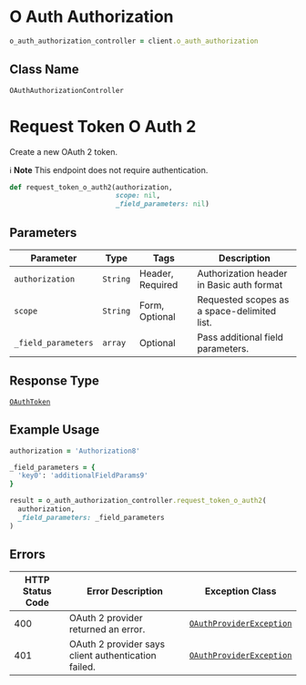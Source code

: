 # O Auth Authorization

```ruby
o_auth_authorization_controller = client.o_auth_authorization
```

## Class Name

`OAuthAuthorizationController`


# Request Token O Auth 2

Create a new OAuth 2 token.

:information_source: **Note** This endpoint does not require authentication.

```ruby
def request_token_o_auth2(authorization,
                          scope: nil,
                          _field_parameters: nil)
```

## Parameters

| Parameter | Type | Tags | Description |
|  --- | --- | --- | --- |
| `authorization` | `String` | Header, Required | Authorization header in Basic auth format |
| `scope` | `String` | Form, Optional | Requested scopes as a space-delimited list. |
| `_field_parameters` | `array` | Optional | Pass additional field parameters. |

## Response Type

[`OAuthToken`](../../doc/models/o-auth-token.md)

## Example Usage

```ruby
authorization = 'Authorization8'

_field_parameters = {
  'key0': 'additionalFieldParams9'
}

result = o_auth_authorization_controller.request_token_o_auth2(
  authorization,
  _field_parameters: _field_parameters
)
```

## Errors

| HTTP Status Code | Error Description | Exception Class |
|  --- | --- | --- |
| 400 | OAuth 2 provider returned an error. | [`OAuthProviderException`](../../doc/models/o-auth-provider-exception.md) |
| 401 | OAuth 2 provider says client authentication failed. | [`OAuthProviderException`](../../doc/models/o-auth-provider-exception.md) |

